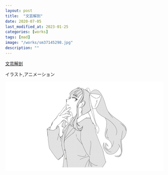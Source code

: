 ```yaml
---
layout: post
title:  "文芸解剖"
date: 2020-07-05
last_modified_at: 2023-01-25
categories: [works]
tags: [mad]
image: "/works/sm37145298.jpg"
description: ""
---
```


<script type="application/javascript" src="https://embed.nicovideo.jp/watch/sm37145298/script?w=640&h=360"></script><noscript><a href="https://www.nicovideo.jp/watch/sm37145298">文芸解剖</a></noscript>

イラスト,アニメーション

![Alt text](/works/bungeiGIF.gif)